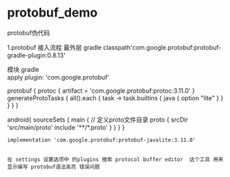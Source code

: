 # protobuf_demo
protobuf伪代码

1.protobuf 接入流程
   最外层 gradle    classpath'com.google.protobuf:protobuf-gradle-plugin:0.8.13'
   
   模块 gradle  
       apply plugin: 'com.google.protobuf'

protobuf {
    protoc {
        artifact = 'com.google.protobuf:protoc:3.11.0'
    }
    generateProtoTasks {
        all().each { task ->
            task.builtins {
                java {
                    option "lite"
                }
            }
        }
    }
}


android{
  sourceSets {
        main {
            // 定义proto文件目录
            proto {
                srcDir 'src/main/proto'
                include '**/*.proto'
            }
        }
    }
}

    implementation 'com.google.protobuf:protobuf-javalite:3.11.0' 
    
    
    在 settings 设置选项中 的plugins 搜索 protocol buffer editor  这个工具 用来 显示编写 protobuf语法高亮 错误问题
    
    


